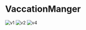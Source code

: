 # VaccationManger
![v1](https://github.com/GHAZI-ALANZI/VaccationManger/assets/105205339/be6c5bef-0a9e-42f8-aa13-941ca2e2b8ac)
![v2](https://github.com/GHAZI-ALANZI/VaccationManger/assets/105205339/68ab1f2b-5ef7-4bb1-802c-8a516f97424c)
![v4](https://github.com/GHAZI-ALANZI/VaccationManger/assets/105205339/96b5db21-ead8-4c1a-a468-d1f10bf4c705)
